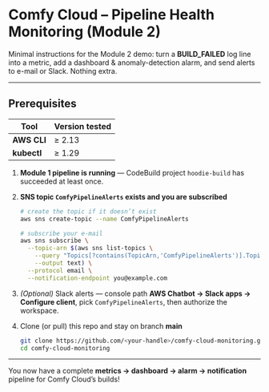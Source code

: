 # Comfy Cloud – Pipeline Health Monitoring (Module 2)

Minimal instructions for the Module 2 demo: turn a **BUILD_FAILED** log line into a metric, add a dashboard & anomaly-detection alarm, and send alerts to e-mail or Slack. Nothing extra.

---

## Prerequisites

| Tool | Version tested |
|------|----------------|
| **AWS CLI** | ≥ 2.13 |
| **kubectl** | ≥ 1.29 |

1. **Module 1 pipeline is running** — CodeBuild project `hoodie-build` has succeeded at least once.  
2. **SNS topic `ComfyPipelineAlerts` exists and you are subscribed**

   ~~~bash
   # create the topic if it doesn’t exist
   aws sns create-topic --name ComfyPipelineAlerts

   # subscribe your e-mail
   aws sns subscribe \
     --topic-arn $(aws sns list-topics \
       --query "Topics[?contains(TopicArn,'ComfyPipelineAlerts')].TopicArn" \
       --output text) \
     --protocol email \
     --notification-endpoint you@example.com
   ~~~

3. *(Optional)* Slack alerts — console path **AWS Chatbot → Slack apps → Configure client**, pick `ComfyPipelineAlerts`, then authorize the workspace.  
4. Clone (or pull) this repo and stay on branch **main**

   ~~~bash
   git clone https://github.com/<your-handle>/comfy-cloud-monitoring.git
   cd comfy-cloud-monitoring
   ~~~

---


You now have a complete **metrics → dashboard → alarm → notification** pipeline for Comfy Cloud’s builds!

